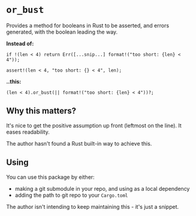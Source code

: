 # `or_bust`

Provides a method for booleans in Rust to be asserted, and errors generated, with the boolean leading the way.

**Instead of:**

```
if !(len < 4) return Err([...snip...] format!("too short: {len} < 4"));
```

```
assert!(len < 4, "too short: {} < 4", len);
```

**..this:**

```
(len < 4).or_bust(|| format!("too short: {len} < 4"))?;
```

## Why this matters?

It's nice to get the positive assumption up front (leftmost on the line). It eases readability.

The author hasn't found a Rust built-in way to achieve this.

## Using

You can use this package by either:

- making a git submodule in your repo, and using as a local dependency
- adding the path to git repo to your `Cargo.toml`

The author isn't intending to keep maintaining this - it's just a snippet.
